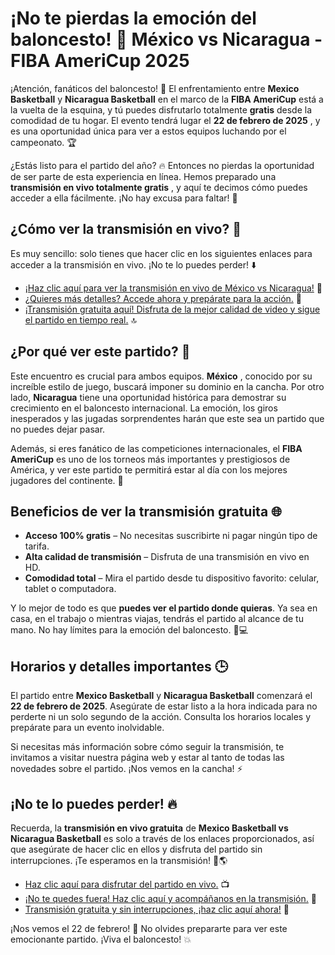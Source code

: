 # ¡No te pierdas la emoción del baloncesto! 🏀 México vs Nicaragua - FIBA AmeriCup 2025

¡Atención, fanáticos del baloncesto! 🎉 El enfrentamiento entre **Mexico Basketball** y **Nicaragua Basketball** en el marco de la **FIBA AmeriCup** está a la vuelta de la esquina, y tú puedes disfrutarlo totalmente **gratis** desde la comodidad de tu hogar. El evento tendrá lugar el **22 de febrero de 2025** , y es una oportunidad única para ver a estos equipos luchando por el campeonato. 🏆

¿Estás listo para el partido del año? 🔥 Entonces no pierdas la oportunidad de ser parte de esta experiencia en línea. Hemos preparado una **transmisión en vivo totalmente gratis** , y aquí te decimos cómo puedes acceder a ella fácilmente. ¡No hay excusa para faltar! 💪

## ¿Cómo ver la transmisión en vivo? 📲

Es muy sencillo: solo tienes que hacer clic en los siguientes enlaces para acceder a la transmisión en vivo. ¡No te lo puedes perder! ⬇️

- [¡Haz clic aquí para ver la transmisión en vivo de México vs Nicaragua!](https://tinyurl.com/livestreamfreeo?st=Mexico+Basketball+vs+Nicaragua+Basketball&si=gh) 🎥
- [¿Quieres más detalles? Accede ahora y prepárate para la acción.](https://tinyurl.com/livestreamfreeo?st=Mexico+Basketball+vs+Nicaragua+Basketball&si=gh) 🏀
- [¡Transmisión gratuita aquí! Disfruta de la mejor calidad de video y sigue el partido en tiempo real.](https://tinyurl.com/livestreamfreeo?st=Mexico+Basketball+vs+Nicaragua+Basketball&si=gh) 🔝

## ¿Por qué ver este partido? 🤔

Este encuentro es crucial para ambos equipos. **México** , conocido por su increíble estilo de juego, buscará imponer su dominio en la cancha. Por otro lado, **Nicaragua** tiene una oportunidad histórica para demostrar su crecimiento en el baloncesto internacional. La emoción, los giros inesperados y las jugadas sorprendentes harán que este sea un partido que no puedes dejar pasar.

Además, si eres fanático de las competiciones internacionales, el **FIBA AmeriCup** es uno de los torneos más importantes y prestigiosos de América, y ver este partido te permitirá estar al día con los mejores jugadores del continente. 🏅

## Beneficios de ver la transmisión gratuita 🌐

- **Acceso 100% gratis** – No necesitas suscribirte ni pagar ningún tipo de tarifa.
- **Alta calidad de transmisión** – Disfruta de una transmisión en vivo en HD.
- **Comodidad total** – Mira el partido desde tu dispositivo favorito: celular, tablet o computadora.

Y lo mejor de todo es que **puedes ver el partido donde quieras**. Ya sea en casa, en el trabajo o mientras viajas, tendrás el partido al alcance de tu mano. No hay límites para la emoción del baloncesto. 📱💻

## Horarios y detalles importantes 🕒

El partido entre **Mexico Basketball** y **Nicaragua Basketball** comenzará el **22 de febrero de 2025**. Asegúrate de estar listo a la hora indicada para no perderte ni un solo segundo de la acción. Consulta los horarios locales y prepárate para un evento inolvidable.

Si necesitas más información sobre cómo seguir la transmisión, te invitamos a visitar nuestra página web y estar al tanto de todas las novedades sobre el partido. ¡Nos vemos en la cancha! ⚡

## ¡No te lo puedes perder! 🔥

Recuerda, la **transmisión en vivo gratuita** de **Mexico Basketball vs Nicaragua Basketball** es solo a través de los enlaces proporcionados, así que asegúrate de hacer clic en ellos y disfruta del partido sin interrupciones. ¡Te esperamos en la transmisión! 🏀🌎

- [Haz clic aquí para disfrutar del partido en vivo.](https://tinyurl.com/livestreamfreeo?st=Mexico+Basketball+vs+Nicaragua+Basketball&si=gh) 📺
- [¡No te quedes fuera! Haz clic aquí y acompáñanos en la transmisión.](https://tinyurl.com/livestreamfreeo?st=Mexico+Basketball+vs+Nicaragua+Basketball&si=gh) 🎉
- [Transmisión gratuita y sin interrupciones, ¡haz clic aquí ahora!](https://tinyurl.com/livestreamfreeo?st=Mexico+Basketball+vs+Nicaragua+Basketball&si=gh) 🔴

¡Nos vemos el 22 de febrero! 📅 No olvides prepararte para ver este emocionante partido. ¡Viva el baloncesto! 💥
